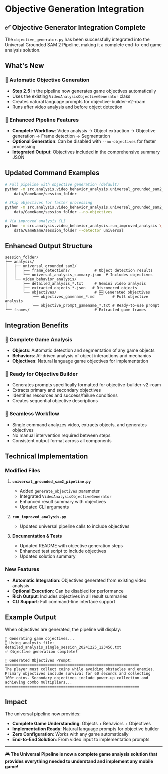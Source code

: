 # Objective Generation Integration

## ✅ Objective Generator Integration Complete

The `objective_generator.py` has been successfully integrated into the Universal Grounded SAM 2 Pipeline, making it a complete end-to-end game analysis solution.

## What's New

### 🎯 Automatic Objective Generation
- **Step 2.5** in the pipeline now generates game objectives automatically
- Uses the existing `VideoAnalysisObjectiveGenerator` class
- Creates natural language prompts for objective-builder-v2-roam
- Runs after video analysis and before object detection

### 🔧 Enhanced Pipeline Features
- **Complete Workflow**: Video analysis → Object extraction → Objective generation → Frame detection → Segmentation
- **Optional Generation**: Can be disabled with `--no-objectives` for faster processing
- **Integrated Output**: Objectives included in the comprehensive summary JSON

## Updated Command Examples

```bash
# Full pipeline with objective generation (default)
python -m src.analysis.video_behavior_analysis.universal_grounded_sam2_pipeline \
    data/GameName/session_folder

# Skip objectives for faster processing
python -m src.analysis.video_behavior_analysis.universal_grounded_sam2_pipeline \
    data/GameName/session_folder --no-objectives

# Via improved analysis CLI
python -m src.analysis.video_behavior_analysis.run_improved_analysis \
    data/GameName/session_folder --detector universal
```

## Enhanced Output Structure

```
session_folder/
├── analysis/
│   ├── universal_grounded_sam2/
│   │   ├── frame_detections/           # Object detection results
│   │   └── universal_analysis_summary.json  # Includes objectives
│   └── video_behavior_analysis/
│       ├── detailed_analysis_*.txt     # Gemini video analysis
│       ├── extracted_objects_*.json   # Discovered objects
│       └── objectives/                 # 🆕 Generated objectives
│           ├── objectives_gamename_*.md        # Full objective analysis
│           └── objective_prompt_gamename_*.txt # Ready-to-use prompt
└── frames/                             # Extracted game frames
```

## Integration Benefits

### 🚀 Complete Game Analysis
- **Objects**: Automatic detection and segmentation of any game objects
- **Behaviors**: AI-driven analysis of object interactions and mechanics  
- **Objectives**: Natural language game objectives for implementation

### 🎯 Ready for Objective Builder
- Generates prompts specifically formatted for objective-builder-v2-roam
- Extracts primary and secondary objectives
- Identifies resources and success/failure conditions
- Creates sequential objective descriptions

### 🔄 Seamless Workflow
- Single command analyzes video, extracts objects, and generates objectives
- No manual intervention required between steps
- Consistent output format across all components

## Technical Implementation

### Modified Files
1. **`universal_grounded_sam2_pipeline.py`**
   - Added `generate_objectives` parameter
   - Integrated `VideoAnalysisObjectiveGenerator`
   - Enhanced result summary with objectives
   - Updated CLI arguments

2. **`run_improved_analysis.py`**
   - Updated universal pipeline calls to include objectives

3. **Documentation & Tests**
   - Updated README with objective generation steps
   - Enhanced test script to include objectives
   - Updated solution summary

### New Features
- **Automatic Integration**: Objectives generated from existing video analysis
- **Optional Execution**: Can be disabled for performance
- **Rich Output**: Includes objectives in all result summaries
- **CLI Support**: Full command-line interface support

## Example Output

When objectives are generated, the pipeline will display:

```
🎯 Generating game objectives...
📄 Using analysis file: detailed_analysis_single_session_20241225_123456.txt
✅ Objective generation complete!

🎯 Generated Objectives Prompt:
============================================================
The player must collect coins while avoiding obstacles and enemies.
Primary objectives include survival for 60 seconds and collecting
100+ coins. Secondary objectives include power-up collection and
achieving combo multipliers...
============================================================
```

## Impact

The universal pipeline now provides:
- **Complete Game Understanding**: Objects + Behaviors + Objectives
- **Implementation Ready**: Natural language prompts for objective builder
- **Zero Configuration**: Works with any game automatically
- **End-to-End Solution**: From video input to implementation prompts

---

**🎮 The Universal Pipeline is now a complete game analysis solution that provides everything needed to understand and implement any mobile game!** 